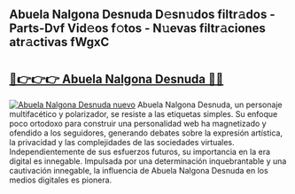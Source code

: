 ## Abuela Nalgona Desnuda D𝚎sn𝚞dos filtr𝚊dos - Parts-Dvf Vid𝚎os f𝚘tos - N𝚞evas filtr𝚊ciones atr𝚊ctivas fWgxC

# <h2><a href="http://mbc7wd.tromn.icu/?c=Abuela+Nalgona+Desnuda">🔗👉👉👉 Abuela Nalgona Desnuda 🔗🔗</a></h2>

[![Abuela Nalgona Desnuda nuevo](https://i.imgur.com/pEAQMta.gif)](http://mbc7wd.tromn.icu/?c=Abuela+Nalgona+Desnuda)
Abuela Nalgona Desnuda, un personaje multifacético y polarizador, se resiste a las etiquetas simples. Su enfoque poco ortodoxo para construir una personalidad web ha magnetizado y ofendido a los seguidores, generando debates sobre la expresión artística, la privacidad y las complejidades de las sociedades virtuales. Independientemente de sus esfuerzos futuros, su importancia en la era digital es innegable. Impulsada por una determinación inquebrantable y una cautivación innegable, la influencia de Abuela Nalgona Desnuda en los medios digitales es pionera.
